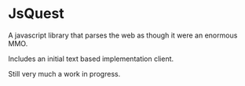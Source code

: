 JsQuest
=======

A javascript library that parses the web as though it were an enormous MMO.

Includes an initial text based implementation client.

Still very much a work in progress.
